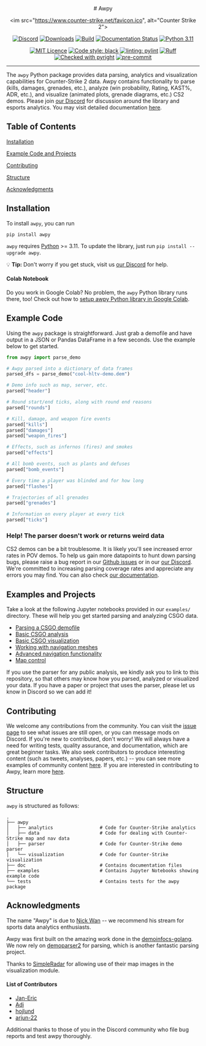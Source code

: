 <center>
# Awpy

<im src="https://www.counter-strike.net/favicon.ico", alt="Counter Strike 2">

[![Discord](https://img.shields.io/discord/868146581419999232?color=blue&label=Discord&logo=discord)](https://discord.gg/W34XjsSs2H) [![Downloads](https://static.pepy.tech/personalized-badge/awpy?period=total&units=international_system&left_color=grey&right_color=blue&left_text=Downloads)](https://pepy.tech/project/awpy) [![Build](https://github.com/pnxenopoulos/awpy/actions/workflows/build.yml/badge.svg)](https://github.com/pnxenopoulos/awpy/actions/workflows/build.yml) [![Documentation Status](https://readthedocs.org/projects/awpy/badge/?version=latest)](https://awpy.readthedocs.io/en/latest/?badge=latest) [![Python 3.11](https://img.shields.io/badge/python-3.11-blue.svg)](https://www.python.org/downloads/release/python-311/)

[![MIT Licence](https://img.shields.io/badge/license-MIT-lightgrey)](https://github.com/pnxenopoulos/awpy/blob/main/LICENSE) [![Code style: black](https://img.shields.io/badge/code%20style-black-000000.svg)](https://github.com/psf/black) [![linting: pylint](https://img.shields.io/badge/linting-pylint-yellowgreen)](https://github.com/pylint-dev/pylint) [![Ruff](https://img.shields.io/endpoint?url=https://raw.githubusercontent.com/charliermarsh/ruff/main/assets/badge/v1.json)](https://github.com/charliermarsh/ruff) [![Checked with pyright](https://microsoft.github.io/pyright/img/pyright_badge.svg)](https://microsoft.github.io/pyright/) [![pre-commit](https://img.shields.io/badge/pre--commit-enabled-brightgreen?logo=pre-commit)](https://github.com/pre-commit/pre-commit)

</center>

---

The `awpy` Python package provides data parsing, analytics and visualization capabilities for Counter-Strike 2 data. Awpy contains functionality to parse (kills, damages, grenades, etc.), analyze (win probability, Rating, KAST%, ADR, etc.), and visualize (animated plots, grenade diagrams, etc.) CS2 demos. Please join [our Discord](https://discord.gg/W34XjsSs2H) for discussion around the library and esports analytics. You may visit detailed documentation [here](https://awpy.readthedocs.io/en/latest/).

## Table of Contents
[Installation](#setup)

[Example Code and Projects](#example-code)

[Contributing](#contributing)

[Structure](#structure)

[Acknowledgments](#acknowledgments)

## Installation
To install `awpy`, you can run

```
pip install awpy
```

`awpy` requires [Python](https://www.python.org/downloads/) >= 3.11. To update the library, just run `pip install --upgrade awpy`. 

:bulb: **Tip:** Don't worry if you get stuck, visit us [our Discord](https://discord.gg/W34XjsSs2H) for help.

#### Colab Notebook
Do you work in Google Colab? No problem, the `awpy` Python library runs there, too! Check out how to [setup awpy Python library in Google Colab](https://colab.research.google.com/drive/1xiXeWHSAlqYNa-xjSK9B2xalvLMpIlJF?usp=sharing).

## Example Code
Using the `awpy` package is straightforward. Just grab a demofile and have output in a JSON or Pandas DataFrame in a few seconds. Use the example below to get started.

```python
from awpy import parse_demo

# Awpy parsed into a dictionary of data frames
parsed_dfs = parse_demo("cool-hltv-demo.dem")

# Demo info such as map, server, etc.
parsed["header"]

# Round start/end ticks, along with round end reasons
parsed["rounds"]

# Kill, damage, and weapon fire events
parsed["kills"]
parsed["damages"]
parsed["weapon_fires"]

# Effects, such as infernos (fires) and smokes
parsed["effects"]

# All bomb events, such as plants and defuses
parsed["bomb_events"]

# Every time a player was blinded and for how long
parsed["flashes"]

# Trajectories of all grenades
parsed["grenades"]

# Information on every player at every tick
parsed["ticks"]
```

### Help! The parser doesn't work or returns weird data
CS2 demos can be a bit troublesome. It is likely you'll see increased error rates in POV demos. To help us gain more datapoints to hunt down parsing bugs, please raise a bug report in our [Github issues](https://github.com/pnxenopoulos/awpy/issues) or in our [our Discord](https://discord.gg/3JrhKYcEKW). We're committed to increasing parsing coverage rates and appreciate any errors you may find. You can also check [our documentation](https://awpy.readthedocs.io/en/latest/).

## Examples and Projects
Take a look at the following Jupyter notebooks provided in our `examples/` directory. These will help you get started parsing and analyzing CSGO data.

- [Parsing a CSGO demofile](https://github.com/pnxenopoulos/awpy/blob/main/examples/00_Parsing_a_CSGO_Demofile.ipynb)
- [Basic CSGO analysis](https://github.com/pnxenopoulos/awpy/blob/main/examples/01_Basic_CSGO_Analysis.ipynb)
- [Basic CSGO visualization](https://github.com/pnxenopoulos/awpy/blob/main/examples/02_Basic_CSGO_Visualization.ipynb)
- [Working with navigation meshes](https://github.com/pnxenopoulos/awpy/blob/main/examples/03_Working_with_Navigation_Meshes.ipynb)
- [Advanced navigation functionality](https://github.com/pnxenopoulos/awpy/blob/main/examples/04_Advanced_Navigation_Functionality.ipynb)
- [Map control](https://github.com/pnxenopoulos/awpy/blob/main/examples/05_Map_Control_Calculations_And_Visualizations.ipynb)

If you use the parser for any public analysis, we kindly ask you to link to this repository, so that others may know how you parsed, analyzed or visualized your data. If you have a paper or project that uses the parser, please let us know in Discord so we can add it!

## Contributing
We welcome any contributions from the community. You can visit the [issue page](https://github.com/pnxenopoulos/awpy/issues) to see what issues are still open, or you can message mods on Discord. If you're new to contributed, don't worry! We will always have a need for writing tests, quality assurance, and documentation, which are great beginner tasks. We also seek contributors to produce interesting content (such as tweets, analyses, papers, etc.) -- you can see more examples of community content [here](https://awpy.readthedocs.io/en/latest/projects.html). If you are interested in contributing to Awpy, learn more [here](https://github.com/pnxenopoulos/awpy/blob/main/CONTRIBUTING.md).

## Structure
`awpy` is structured as follows:

```
.
├── awpy
│   ├── analytics                 # Code for Counter-Strike analytics
│   ├── data                      # Code for dealing with Counter-Strike map and nav data
│   ├── parser                    # Code for Counter-Strike demo parser
│   └── visualization             # Code for Counter-Strike visualization
├── doc                           # Contains documentation files
├── examples                      # Contains Jupyter Notebooks showing example code
└── tests                         # Contains tests for the awpy package
```

## Acknowledgments

The name "Awpy" is due to [Nick Wan](https://www.twitch.tv/nickwan_datasci) -- we recommend his stream for sports data analytics enthusiasts. 

Awpy was first built on the amazing work done in the [demoinfocs-golang](https://github.com/markus-wa/demoinfocs-golang). We now rely on [demoparser2](https://github.com/LaihoE/demoparser) for parsing, which is another fantastic parsing project.

Thanks to [SimpleRadar](https://readtldr.gg/simpleradar?utm_source=github&utm_id=xenos-csgo-parser) for allowing use of their map images in the visualization module.

#### List of Contributors

- [Jan-Eric](https://github.com/JanEricNitschke)
- [Adi](https://twitter.com/AdiSujithkumar)
- [hojlund](https://github.com/hojlund123)
- [arjun-22](https://github.com/arjun-22)

Additional thanks to those of you in the Discord community who file bug reports and test awpy thoroughly.







